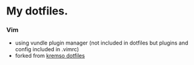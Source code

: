 # My dotfiles.

### Vim
- using vundle plugin manager (not included in dotfiles but plugins and config
  included in .vimrc)
- forked from [kremso dotfiles](https://github.com/kremso/dotfiles)


